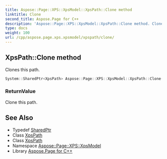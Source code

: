 ```yaml
---
title: Aspose::Page::XPS::XpsModel::XpsPath::Clone method
linktitle: Clone
second_title: Aspose.Page for C++
description: 'Aspose::Page::XPS::XpsModel::XpsPath::Clone method. Clones this path in C++.'
type: docs
weight: 100
url: /cpp/aspose.page.xps.xpsmodel/xpspath/clone/
---
```

## XpsPath::Clone method


Clones this path.

```cpp
System::SharedPtr<XpsPath> Aspose::Page::XPS::XpsModel::XpsPath::Clone()
```


### ReturnValue

Clone this path.

## See Also

* Typedef [SharedPtr](../../../system/sharedptr/)
* Class [XpsPath](../)
* Class [XpsPath](../)
* Namespace [Aspose::Page::XPS::XpsModel](../../)
* Library [Aspose.Page for C++](../../../)
